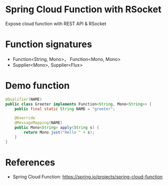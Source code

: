 Spring Cloud Function with RSocket
==================================

Expose cloud function with REST API & RSocket

# Function signatures

* Function<String, Mono<String>>， Function<Mono<String>, Mono<Void>>
* Supplier<Mono<String>>, Supplier<Flux<String>>

# Demo function

```java
@Qualifier(NAME)
public class Greeter implements Function<String, Mono<String>> {
    public final static String NAME = "greeter";

    @Override
    @MessageMapping(NAME)
    public Mono<String> apply(String s) {
        return Mono.just("Hello " + s);
    }
}
```

# References

* Spring Cloud Function: https://spring.io/projects/spring-cloud-function